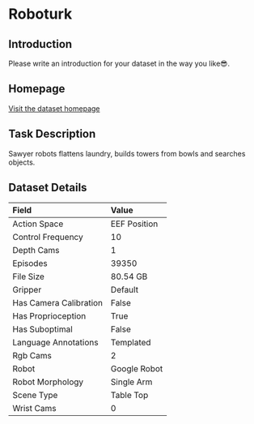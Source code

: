 # Roboturk


## Introduction

Please write an introduction for your dataset in the way you like:sunglasses:.


## Homepage

[Visit the dataset homepage](https://roboturk.stanford.edu/dataset_real.html)


## Task Description

Sawyer robots flattens laundry, builds towers from bowls and searches objects.


## Dataset Details

| Field                            | Value                    |
|:---------------------------------|:-------------------------|
| Action Space                     | EEF Position           |
| Control Frequency                     | 10           |
| Depth Cams                     | 1           |
| Episodes                     | 39350           |
| File Size                     |  80.54 GB           |
| Gripper                     | Default           |
| Has Camera Calibration                     | False           |
| Has Proprioception                     | True           |
| Has Suboptimal                     | False           |
| Language Annotations                     | Templated           |
| Rgb Cams                     | 2           |
| Robot                     | Google Robot           |
| Robot Morphology                     | Single Arm           |
| Scene Type                     | Table Top           |
| Wrist Cams                     | 0           |


